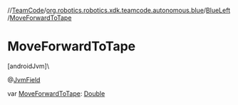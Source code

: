 //[TeamCode](../../../index.md)/[org.robotics.robotics.xdk.teamcode.autonomous.blue](../index.md)/[BlueLeft](index.md)/[MoveForwardToTape](-move-forward-to-tape.md)

# MoveForwardToTape

[androidJvm]\

@[JvmField](https://kotlinlang.org/api/latest/jvm/stdlib/kotlin.jvm/-jvm-field/index.html)

var [MoveForwardToTape](-move-forward-to-tape.md): [Double](https://kotlinlang.org/api/latest/jvm/stdlib/kotlin/-double/index.html)
